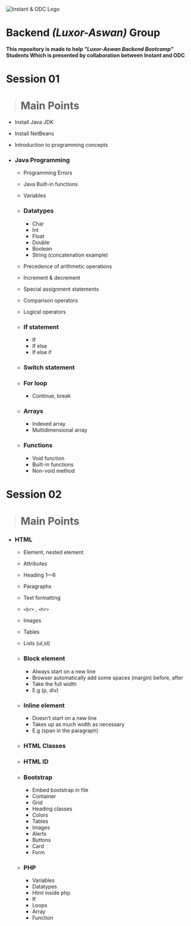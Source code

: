 ![Instant & ODC Logo](https://i.ibb.co/mhn5mZR/302791324-612174343610399-476507837074676310-n.jpg)
# Backend _(Luxor-Aswan)_ Group
**This repository is made to help _"Luxor-Aswan Backend Bootcamp"_ Students Which is presented by collaboration between Instant and ODC**

# Session 01
> # Main Points
- Install Java JDK
- Install NetBeans
- Introduction to programming concepts


- ### Java Programming
  - Programming Errors
  - Java Built-in functions
  - Variables
  - ### Datatypes
    - Char
    - Int
    - Float
    - Double
    - Boolean
    - String (concatenation example)
  - Precedence of arithmetic operations
  - Increment & decrement
  - Special assignment statements
  - Comparison operators
  - Logical operators
  - ### If statement
    - If
    - If else
    - If else if
    
  - ### Switch statement
  - ### For loop
    - Continue, break
  - ### Arrays
    - Indexed array
    - Multidimensional array
  - ### Functions
    - Void function
    - Built-in functions
    - Non-void method

# Session 02
> # Main Points

- ### HTML
  - Element, nested element
  - Attributes
  - Heading 1—6
  - Paragraphs
  - Text formatting
  - `<br>` , `<hr>`
  - Images
  - Tables
  - Lists (ul,ol)
  - ### Block element
    - Always start on a new line
    - Browser automatically add some spaces (margin) before, after
    - Take the full width
    - E.g (p, div)
  - ### Inline element
    - Doesn’t start on a new line
    - Takes up as much width as necessary
    - E.g (span in the paragraph)

    
  - ### HTML Classes
  - ### HTML ID

  - ### Bootstrap
    - Embed bootstrap in file
    - Container
    - Grid
    - Heading classes
    - Colors
    - Tables
    - Images
    - Alerts
    - Buttons
    - Card
    - Form
  - ### PHP
    - Variables
    - Datatypes
    - Html inside php
    - If
    - Loops
    - Array
    - Function
